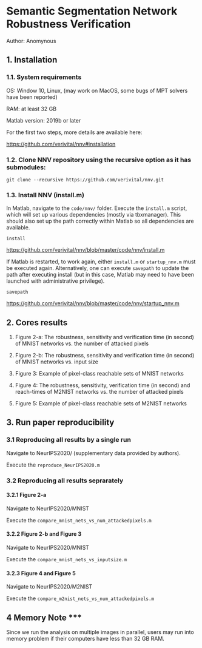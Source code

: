 # Semantic Segmentation Network Robustness Verification

Author: Anomynous

## 1. Installation

### 1.1. System requirements

OS: Window 10, Linux, (may work on MacOS, some bugs of MPT solvers have been reported)

RAM: at least 32 GB 

Matlab version: 2019b or later

For the first two steps, more details are available here:

https://github.com/verivital/nnv#installation

### 1.2. Clone NNV repository using the recursive option as it has submodules:

`git clone --recursive https://github.com/verivital/nnv.git`

### 1.3. Install NNV (install.m)
In Matlab, navigate to the `code/nnv/` folder. Execute the `install.m` script, which will set up various dependencies (mostly via tbxmanager). This should also set up the path correctly within Matlab so all dependencies are available.

`install`

https://github.com/verivital/nnv/blob/master/code/nnv/install.m

If Matlab is restarted, to work again, either `install.m` or `startup_nnv.m` must be executed again. Alternatively, one can execute `savepath` to update the path after executing install (but in this case, Matlab may need to have been launched with administrative privilege).

`savepath`

https://github.com/verivital/nnv/blob/master/code/nnv/startup_nnv.m

## 2. Cores results

1) Figure 2-a: The robustness, sensitivity and verification time (in second) of MNIST networks vs. the number of attacked pixels

2) Figure 2-b: The robustness, sensitivity and verification time (in second) of MNIST networks vs. input size

3) Figure 3: Example of pixel-class reachable sets of MNIST networks

4) Figure 4: The robustness, sensitivity, verification time (in second) and reach-times of M2NIST networks vs. the number of attacked pixels

5) Figure 5: Example of pixel-class reachable sets of M2NIST networks


## 3. Run paper reproducibility

### 3.1 Reproducing all results by a single run

Navigate to NeurIPS2020/ (supplementary data provided by authors).

Execute the `reproduce_NeurIPS2020.m` 

### 3.2 Reproducing all results seprarately

#### 3.2.1 Figure 2-a

Navigate to NeurIPS2020/MNIST

Execute the `compare_mnist_nets_vs_num_attackedpixels.m`

#### 3.2.2 Figure 2-b and Figure 3

Navigate to NeurIPS2020/MNIST

Execute the `compare_mnist_nets_vs_inputsize.m`

#### 3.2.3 Figure 4 and Figure 5

Navigate to NeurIPS2020/M2NIST

Execute the `compare_m2nist_nets_vs_num_attackedpixels.m`


## 4 Memory Note ***

Since we run the analysis on multiple images in parallel, users may run into memory problem if their computers have less than 32 GB RAM. 





